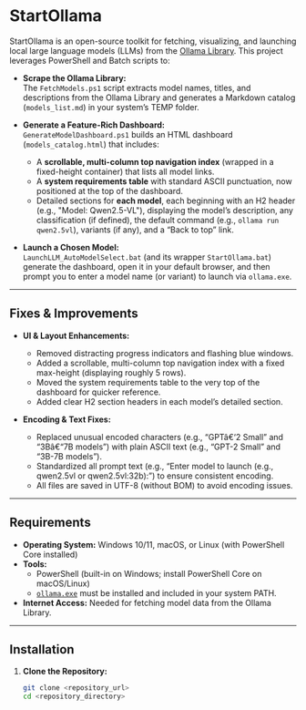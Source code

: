 # StartOllama

StartOllama is an open-source toolkit for fetching, visualizing, and launching local large language models (LLMs) from the [Ollama Library](https://ollama.com/library). This project leverages PowerShell and Batch scripts to:
  
- **Scrape the Ollama Library:**  
  The `FetchModels.ps1` script extracts model names, titles, and descriptions from the Ollama Library and generates a Markdown catalog (`models_list.md`) in your system’s TEMP folder.

- **Generate a Feature-Rich Dashboard:**  
  `GenerateModelDashboard.ps1` builds an HTML dashboard (`models_catalog.html`) that includes:
  - A **scrollable, multi-column top navigation index** (wrapped in a fixed-height container) that lists all model links.
  - A **system requirements table** with standard ASCII punctuation, now positioned at the top of the dashboard.
  - Detailed sections for **each model**, each beginning with an H2 header (e.g., "Model: Qwen2.5-VL"), displaying the model’s description, any classification (if defined), the default command (e.g., `ollama run qwen2.5vl`), variants (if any), and a “Back to top” link.
  
- **Launch a Chosen Model:**  
  `LaunchLLM_AutoModelSelect.bat` (and its wrapper `StartOllama.bat`) generate the dashboard, open it in your default browser, and then prompt you to enter a model name (or variant) to launch via `ollama.exe`.

---

## Fixes & Improvements

- **UI & Layout Enhancements:**
  - Removed distracting progress indicators and flashing blue windows.
  - Added a scrollable, multi-column top navigation index with a fixed max-height (displaying roughly 5 rows).
  - Moved the system requirements table to the very top of the dashboard for quicker reference.
  - Added clear H2 section headers in each model’s detailed section.

- **Encoding & Text Fixes:**
  - Replaced unusual encoded characters (e.g., “GPTâ€‘2 Small” and “3Bâ€“7B models”) with plain ASCII text (e.g., “GPT-2 Small” and “3B-7B models”).
  - Standardized all prompt text (e.g., “Enter model to launch (e.g., qwen2.5vl or qwen2.5vl:32b):”) to ensure consistent encoding.
  - All files are saved in UTF-8 (without BOM) to avoid encoding issues.

---

## Requirements

- **Operating System:** Windows 10/11, macOS, or Linux (with PowerShell Core installed)
- **Tools:**
  - PowerShell (built-in on Windows; install PowerShell Core on macOS/Linux)
  - [`ollama.exe`](https://ollama.com/) must be installed and included in your system PATH.
- **Internet Access:** Needed for fetching model data from the Ollama Library.

---

## Installation

1. **Clone the Repository:**

   ```bash
   git clone <repository_url>
   cd <repository_directory>
